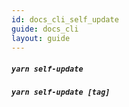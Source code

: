 ```yaml
---
id: docs_cli_self_update
guide: docs_cli
layout: guide
---
```


##### `yarn self-update` <a class="toc" id="toc-command-yarn-self-update" href="#toc-command-yarn-self-update"></a>

##### `yarn self-update [tag]` <a class="toc" id="toc-command-yarn-self-update" href="#toc-command-yarn-self-update"></a>
